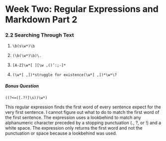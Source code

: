 # Week Two: Regular Expressions and Markdown Part 2


### 2.2 Searching Through Text

1. `\b(s\w*)\b`

2. `(\b(\w*)\b)\.`

3. `[A-Z]\w*[ ][\w ,()’:;-]*`

4. `(\w*[ ,])*struggle for existence(\w*[ ,])*\w*\?`

##### Bonus Question

`((?<=([.?!]\s))\w*)`

This regular expression finds the first word of every sentence expect for the very first sentence. I cannot figure out what to do to match the first word of the first sentence. 
The expression uses a lookbehind to match any alphanumeric character preceded by a stopping punctuation (., ?, or !) and a white space. The expression only returns the first word and not the punctuation or space because a lookbehind was used.
